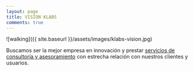 ```yaml
---
layout: page
title: VISÍON KLABS
comments: true
---
```


![walking]({{ site.baseurl }}/assets/images/klabs-vision.jpg)

Buscamos ser la mejor empresa en innovación y prestar <a href="#">servicios de consultoría y asesoramiento</a> con estrecha relación con nuestros clientes y usuarios.
